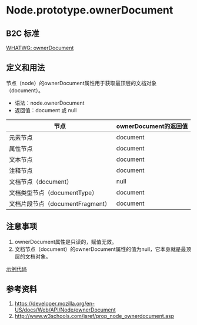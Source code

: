 # Node.prototype.ownerDocument

## B2C 标准
[WHATWG: ownerDocument](https://dom.spec.whatwg.org/#dom-node-ownerdocument)

## 定义和用法
节点（node）的ownerDocument属性用于获取最顶层的文档对象（document）。

- 语法：node.ownerDocument
- 返回值：document 或 null

节点 | ownerDocument的返回值
--- | ---
元素节点 | document
属性节点 | document
文本节点 | document
注释节点 | document
文档节点（document） | null
文档类型节点（documentType） | document
文档片段节点（documentFragment） | document

## 注意事项
1. ownerDocument属性是只读的，赋值无效。
2. 文档节点（document）的ownerDocument属性的值为null，它本身就是最顶层的文档对象。

[示例代码](./ownerDocument.html)

## 参考资料
1. https://developer.mozilla.org/en-US/docs/Web/API/Node/ownerDocument
2. http://www.w3schools.com/jsref/prop_node_ownerdocument.asp
